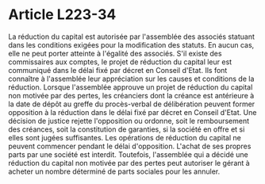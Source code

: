 # Article L223-34

La réduction du capital est autorisée par l'assemblée des associés statuant dans les conditions exigées pour la modification des statuts. En aucun cas, elle ne peut porter atteinte à l'égalité des associés.   S'il existe des commissaires aux comptes, le projet de réduction du capital leur est communiqué dans le délai fixé par décret en Conseil d'Etat. Ils font connaître à l'assemblée leur appréciation sur les causes et conditions de la réduction.   Lorsque l'assemblée approuve un projet de réduction du capital non motivée par des pertes, les créanciers dont la créance est antérieure à la date de dépôt au greffe du procès-verbal de délibération peuvent former opposition à la réduction dans le délai fixé par décret en Conseil d'Etat. Une décision de justice rejette l'opposition ou ordonne, soit le remboursement des créances, soit la constitution de garanties, si la société en offre et si elles sont jugées suffisantes. Les opérations de réduction du capital ne peuvent commencer pendant le délai d'opposition.   L'achat de ses propres parts par une société est interdit. Toutefois, l'assemblée qui a décidé une réduction du capital non motivée par des pertes peut autoriser le gérant à acheter un nombre déterminé de parts sociales pour les annuler.